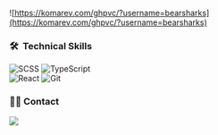 ![https://komarev.com/ghpvc/?username=bearsharks](https://komarev.com/ghpvc/?username=bearsharks)


### 🛠 &nbsp;Technical Skills
![SCSS](https://img.shields.io/badge/-SCSS-001A23?style=flat&logo=SASS)
![TypeScript](https://img.shields.io/badge/-JavaScript-001A23?style=flat&logo=typescript)\
![React](https://img.shields.io/badge/-React-001A23?style=flat&logo=react)
![Git](https://img.shields.io/badge/-Git-05122A?style=flat&logo=git)


### 🤝🏻 Contact
<a href="mailto:iginganza@gmail.com"><img src="https://img.shields.io/badge/-iginganza@gmail.com-D14836?style=flat&logo=Gmail&logoColor=white"/></a>


